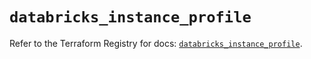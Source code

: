 # `databricks_instance_profile`

Refer to the Terraform Registry for docs: [`databricks_instance_profile`](https://registry.terraform.io/providers/databricks/databricks/1.83.0/docs/resources/instance_profile).
